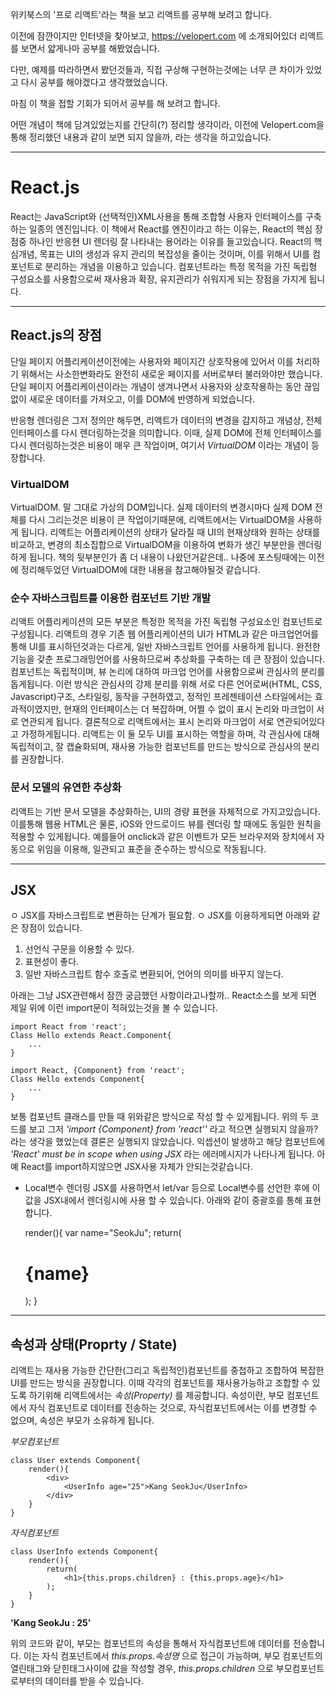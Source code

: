 위키북스의 '프로 리액트'라는 책을 보고 리액트를 공부해 보려고 합니다.

이전에 잠깐이지만 인터넷을 찾아보고, https://velopert.com 에 소개되어있더 리액트를 보면서 얇게나마 공부를 해봤었습니다.

다만, 예제를 따라하면서 봤던것들과, 직접 구상해 구현하는것에는 너무 큰 차이가 있었고 다시 공부를 해야겠다고 생각했었습니다.

마침 이 책을 접할 기회가 되어서 공부를 해 보려고 합니다.

어떤 개념이 책에 담겨있었는지를 간단히(?) 정리할 생각이라, 이전에 Velopert.com을 통해 정리했던 내용과 같이 보면 되지 않을까, 라는 생각을 하고있습니다.

-----------------------------------------------------------------------------------------------

# React.js

React는 JavaScript와 (선택적인)XML사용을 통해 조합형 사용자 인터페이스를 구축하는 일종의 엔진입니다.
이 책에서 React를 엔진이라고 하는 이유는, React의 핵심 장점중 하나인 반응현 UI 렌더링 잘 나타내는 용어라는 이유를 들고있습니다.
React의 핵심개념, 목표는 UI의 생성과 유지 관리의 복잡성을 줄이는 것이며, 이를 위해서 UI를 컴포넌트로 분리하는 개념을 이용하고 있습니다.
컴포넌트라는 특정 목적을 가진 독립형 구성요소를 사용함으로써 재사용과 확장, 유지관리가 쉬워지게 되는 장점을 가지게 됩니다.

----------------------------
## React.js의 장점
단일 페이지 어플리케이션이전에는 사용자와 페이지간 상호작용에 있어서 이를 처리하기 위해서는 사소한변화라도 완전히 새로운 페이지를 서버로부터 불러와야만 했습니다.
단일 페이지 어플리케이션이라는 개념이 생겨나면서 사용자와 상호작용하는 동안 끊임없이 새로운 데이터를 가져오고, 이를 DOM에 반영하게 되었습니다.

반응형 렌더링은 그저 정의만 해두면, 리액트가 데이터의 변경을 감지하고 개념상, 전체 인터페이스를 다시 렌더링하는것을 의미합니다.
이때, 실제 DOM에 전체 인터페이스를 다시 렌더링하는것은 비용이 매우 큰 작업이며, 여기서 _VirtualDOM_ 이라는 개념이 등장합니다.

### VirtualDOM
VirtualDOM. 말 그대로 가상의 DOM입니다.
실제 데이터의 변경시마다 실제 DOM 전체를 다시 그리는것은 비용이 큰 작업이기때문에, 리액트에서는 VirtualDOM을 사용하게 됩니다.
리액트는 어플리케이션의 상태가 달라질 때 UI의 현재상태와 원하는 상태를 비교하고, 변경의 최소집합으로 VirtualDOM을 이용하여 변화가 생긴 부분만을 렌더링하게 됩니다.
책의 뒷부분인가 좀 더 내용이 나왔던거같은데.. 
나중에 포스팅때에는 이전에 정리해두었던 VirtualDOM에 대한 내용을 참고해야될것 같습니다.

### 순수 자바스크립트를 이용한 컴포넌트 기반 개발
리액트 어플리케이션의 모든 부분은 특정한 목적을 가진 독립형 구성요소인 컴포넌트로 구성됩니다.
리액트의 경우 기존 웹 어플리케이션의 UI가 HTML과 같은 마크업언어를 통해 UI를 표시하던것과는 다르게, 일반 자바스크립트 언어를 사용하게 됩니다.
완전한 기능을 갖춘 프로그래밍언어를 사용하므로써 추상화를 구축하는 데 큰 장점이 있습니다.
컴포넌트는 독립적이며, 뷰 논리에 대하여 마크업 언어를 사용함으로써 관심사의 분리를 돕게됩니다.
이런 방식은 관심사의 강제 분리를 위해 서로 다른 언어로써(HTML, CSS, Javascript)구조, 스타일링, 동작을 구현하였고, 정적인 프레젠테이션 스타일에서는 효과적이였지만,
현재의 인터페이스는 더 복잡하며, 어쩔 수 없이 표시 논리와 마크업이 서로 연관되게 됩니다.
결론적으로 리액트에서는 표시 논리와 마크업이 서로 연관되어있다고 가정하게됩니다.
리액트는 이 둘 모두 UI를 표시하는 역할을 하며, 각 관심사에 대해 독립적이고, 잘 캡슐화되며, 재사용 가능한 컴포넌트를 만드는 방식으로 관심사의 분리를 권장합니다.

### 문서 모델의 유연한 추상화
리액트는 기반 문서 모델을 추상화하는, UI의 경량 표현을 자체적으로 가지고있습니다.
이를통해 웹용 HTML은 물론, iOS와 안드로이드 뷰를 렌더링 할 때에도 동일한 원칙을 적용할 수 있게됩니다.
예를들어 onclick과 같은 이벤트가 모든 브라우저와 장치에서 자동으로 위임을 이용해, 일관되고 표준을 준수하는 방식으로 작동됩니다.

-----------------------------------

## JSX
ㅇ
JSX를 자바스크립트로 변환하는 단계가 필요함.
ㅇ
JSX를 이용하게되면 아래와 같은 장점이 있습니다.
1. 선언식 구문을 이용할 수 있다.
2. 표현성이 좋다.
3. 일반 자바스크립트 함수 호출로 변환되어, 언어의 의미를 바꾸지 않는다.

아래는 그냥 JSX관련해서 잠깐 궁금했던 사항이라고나할까..
React소스를 보게 되면 제일 위에 이런 import문이 적혀있는것을 볼 수 있습니다.

    import React from 'react';
    Class Hello extends React.Component{
        ...
    }

    import React, {Component} from 'react';
    Class Hello extends Component{
        ...
    }

보통 컴포넌트 클래스를 만들 때 위와같은 방식으로 작성 할 수 있게됩니다.
위의 두 코드를 보고 그저 _'import {Component} from 'react''_ 라고 적으면 실행되지 않을까? 라는 생각을 했었는데 
결론은 실행되지 않았습니다.
익셉션이 발생하고 해당 컴포넌트에 _'React' must be in scope when using JSX_ 라는 에러메시지가 나타나게 됩니다.
아예 React를 import하지않으면 JSX사용 자체가 안되는것같습니다.

- Local변수 렌더링
JSX를 사용하면서 let/var 등으로 Local변수를 선언한 후에 이 값을 JSX내에서 렌더링시에 사용 할 수 있습니다.
아래와 같이 중괄호를 통해 표현합니다.

    render(){
        var name="SeokJu";
        return(
            <h1>{name}</h1>
        );
    }

---------------------------------------------

## 속성과 상태(Proprty / State)
리액트는 재사용 가능한 간단한(그리고 독립적인)컴포넌트를 중첩하고 조합하여 복잡한 UI를 만드는 방식을 권장합니다.
이때 각각의 컴포넌트를 재사용가능하고 조합할 수 있도록 하기위해 리액트에서는 _속성(Property)_ 를 제공합니다.
속성이란, 부모 컴포넌트에서 자식 컴포넌트로 데이터를 전송하는 것으로, 자식컴포넌트에서는 이를 변경할 수 없으며, 속성은 부모가 소유하게 됩니다.

_부모컴포넌트_

    class User extends Component{
        render(){
            <div>
                <UserInfo age="25">Kang SeokJu</UserInfo>
            </div>
        }
    }

_자식컴포넌트_

    class UserInfo extends Component{
        render(){
            return(
                <h1>{this.props.children} : {this.props.age}</h1>
            );
        }
    }

__'Kang SeokJu : 25'__ 

위의 코드와 같이, 부모는 컴포넌트의 속성을 통해서 자식컴포넌트에 데이터를 전송합니다.
이는 자식 컴포넌트에서 _this.props.속성명_ 으로 접근이 가능하며,
부모 컴포넌트의 열린태그와 닫힌태그사이에 값을 작성할 경우, _this.props.children_ 으로 부모컴포넌트로부터의 데이터를 받을 수 있습니다.

